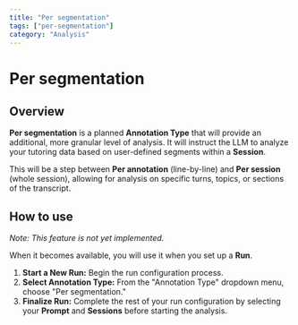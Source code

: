 ```yaml
---
title: "Per segmentation"
tags: ["per-segmentation"]
category: "Analysis"
---
```


# Per segmentation

## Overview

**Per segmentation** is a planned **Annotation Type** that will provide an additional, more granular level of analysis. It will instruct the LLM to analyze your tutoring data based on user-defined segments within a **Session**.

This will be a step between **Per annotation** (line-by-line) and **Per session** (whole session), allowing for analysis on specific turns, topics, or sections of the transcript.

## How to use

_Note: This feature is not yet implemented._

When it becomes available, you will use it when you set up a **Run**.

1.  **Start a New Run:** Begin the run configuration process.
2.  **Select Annotation Type:** From the "Annotation Type" dropdown menu, choose "Per segmentation."
3.  **Finalize Run:** Complete the rest of your run configuration by selecting your **Prompt** and **Sessions** before starting the analysis.
